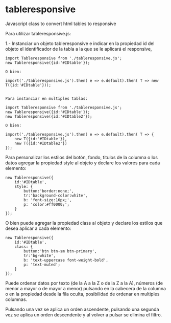 # tableresponsive
Javascript class to convert html tables to responsive

Para utilizar tableresponsive.js:

1.- Instanciar un objeto tableresponsive e indicar en la propiedad id del objeto el identificador de la tabla a la que se le aplicará el responsive,

    import Tableresponsive from './tableresponsive.js';
    new Tableresponsive({id:'#IDtable'});

    O bien:

    import('./tableresponsive.js').then( e => e.default).then( T => new T({id:'#IDtable'}));


    Para instanciar en multiples tablas:

    import Tableresponsive from './tableresponsive.js';
    new Tableresponsive({id:'#IDtable'});
    new Tableresponsive({id:'#IDtable2'});

    O bien:

    import('./tableresponsive.js').then( e => e.default).then( T => {
        new T({id:'#IDtable'}),
        new T({id:'#IDtable2'})
    });


Para personalizar los estilos del botón, fondo, titulos de la columna o los datos agregar la propiedad style al objeto y declare los valores para cada elemento:

    new Tableresponsive({
        id:'#IDtable',
        style: {
            button:'border:none;',
            tr:'background-color:white',
            b: 'font-size:16px;',
            p: 'color:#ff0000;';
        }
    });

O bien puede agregar la propiedad class al objeto y declare los estilos que desea aplicar a cada elemento:

    new Tableresponsive({
        id:'#IDtable',
        class: {
            button:'btn btn-sm btn-primary',
            tr:'bg-white',
            b: 'text-uppercase font-weight-bold',
            p: 'text-muted';
        }
    });

Puede ordenar datos por texto (de la A a la Z o de la Z a la A), números (de menor a mayor o de mayor a menor) pulsando en la cabecera de la columna o en la propiedad desde la fila oculta, posibilidad de ordenar en multiples columnas.

Pulsando una vez se aplica un orden ascendente, pulsando una segunda vez se aplica un orden descendente y al volver a pulsar se elimina el filtro. 